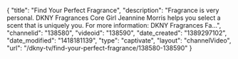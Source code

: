 {
    "title": "Find Your Perfect Fragrance",
    "description": "Fragrance is very personal. DKNY Fragrances Core Girl Jeannine Morris helps you select a scent that is uniquely you. For more information: DKNY Fragrances Fa...",
    "channelid": "138580",
    "videoid": "138590",
    "date_created": "1389297102",
    "date_modified": "1418181139",
    "type": "captivate",
    "layout": "channelVideo",
    "url": "\/dkny-tv\/find-your-perfect-fragrance\/138580-138590"
}